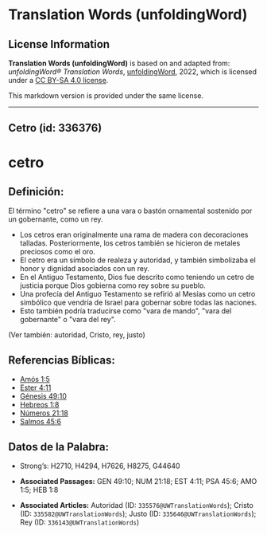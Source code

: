 # Translation Words (unfoldingWord)

## License Information

**Translation Words (unfoldingWord)** is based on and adapted from: _unfoldingWord® Translation Words_, [unfoldingWord](https://unfoldingword.org/utw), 2022, which is licensed under a [CC BY-SA 4.0 license](https://creativecommons.org/licenses/by-sa/4.0/legalcode.en).

This markdown version is provided under the same license.



--------------------------------

## Cetro (id: 336376)

cetro
=====

Definición:
-----------

El término "cetro" se refiere a una vara o bastón ornamental sostenido por un gobernante, como un rey.

* Los cetros eran originalmente una rama de madera con decoraciones talladas. Posteriormente, los cetros también se hicieron de metales preciosos como el oro.
* El cetro era un símbolo de realeza y autoridad, y también simbolizaba el honor y dignidad asociados con un rey.
* En el Antiguo Testamento, Dios fue descrito como teniendo un cetro de justicia porque Dios gobierna como rey sobre su pueblo.
* Una profecía del Antiguo Testamento se refirió al Mesías como un cetro simbólico que vendría de Israel para gobernar sobre todas las naciones.
* Esto también podría traducirse como "vara de mando", "vara del gobernante" o "vara del rey".

(Ver también: autoridad, Cristo, rey, justo)

Referencias Bíblicas:
---------------------

* [Amós 1:5](https://ref.ly/Amos1:5)
* [Ester 4:11](https://ref.ly/Esth4:11)
* [Génesis 49:10](https://ref.ly/Gen49:10)
* [Hebreos 1:8](https://ref.ly/Heb1:8)
* [Números 21:18](https://ref.ly/Num21:18)
* [Salmos 45:6](https://ref.ly/Ps45:6)

Datos de la Palabra:
--------------------

* Strong’s: H2710, H4294, H7626, H8275, G44640

* **Associated Passages:** GEN 49:10; NUM 21:18; EST 4:11; PSA 45:6; AMO 1:5; HEB 1:8
* **Associated Articles:** Autoridad (ID: `335576@UWTranslationWords`); Cristo (ID: `335582@UWTranslationWords`); Justo (ID: `335646@UWTranslationWords`); Rey (ID: `336143@UWTranslationWords`)

